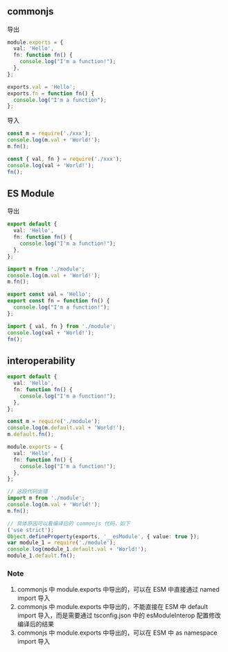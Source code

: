 #

## commonjs

导出

```ts
module.exports = {
  val: 'Hello',
  fn: function fn() {
    console.log("I'm a function!");
  },
};

exports.val = 'Hello';
exports.fn = function fn() {
  console.log("I'm a function");
};
```

导入

```ts
const m = require('./xxx');
console.log(m.val + 'World!');
m.fn();

const { val, fn } = require('./xxx');
console.log(val + 'World!');
fn();
```

## ES Module

导出

```ts
export default {
  val: 'Hello',
  fn: function fn() {
    console.log("I'm a function!");
  },
};

import m from './module';
console.log(m.val + 'World!');
m.fn();
```

```ts
export const val = 'Hello';
export const fn = function fn() {
  console.log("I'm a function!");
};

import { val, fn } from './module';
console.log(val + 'World!');
fn();
```

## interoperability

```ts
export default {
  val: 'Hello',
  fn: function fn() {
    console.log("I'm a function!");
  },
};

const m = require('./module');
console.log(m.default.val + 'World!');
m.default.fn();
```

```ts
module.exports = {
  val: 'Hello',
  fn: function fn() {
    console.log("I'm a function!");
  },
};

// 这段代码出错
import m from './module';
console.log(m.val + 'World!');
m.fn();

// 具体原因可以看编译后的 commonjs 代码，如下
('use strict');
Object.defineProperty(exports, '__esModule', { value: true });
var module_1 = require('./module');
console.log(module_1.default.val + 'World!');
module_1.default.fn();
```

### Note

1. commonjs 中 module.exports 中导出的，可以在 ESM 中直接通过 named import 导入
2. commonjs 中 module.exports 中导出的，不能直接在 ESM 中 default import 导入，而是需要通过 tsconfig.json 中的 esModuleInterop 配置修改编译后的结果
3. commonjs 中 module.exports 中导出的，可以在 ESM 中 as namespace import 导入
